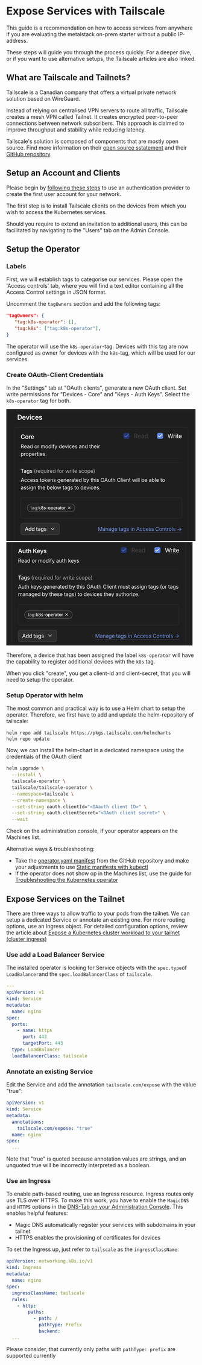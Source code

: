 # Expose Services with Tailscale
This guide is a recommendation on how to access services from anywhere if you are evaluating the metalstack on-prem starter without a public IP-address.

These steps will guide you through the process quickly. For a deeper dive, or if you want to use alternative setups, the Tailscale articles are also linked.

## What are Tailscale and Tailnets?
Tailscale is a Canadian company that offers a virtual private network solution based on WireGuard. 

Instead of relying on centralised VPN servers to route all traffic, Tailscale creates a mesh VPN called Tailnet. It creates encrypted peer-to-peer connections between network subscribers. This approach is claimed to improve throughput and stability while reducing latency.

Tailscale's solution is composed of components that are mostly open source. Find more information on their [open source sstatement](https://tailscale.com/opensource) and their [GitHub repository](https://github.com/tailscale).

## Setup an Account and Clients
Please begin by [following these steps](https://login.tailscale.com/start)  to use an authentication provider to create the first user account for your network.

The first step is to install Tailscale clients on the devices from which you wish to access the Kubernetes services.

Should you require to extend an invitation to additional users, this can be facilitated by navigating to the "Users" tab on the Admin Console.

## Setup the Operator
### Labels
First, we will establish tags to categorise our services. Please open the 'Access controls' tab, where you will find a text editor containing all the Access Control settings in JSON format.

Uncomment the `tagOwners` section and add the following tags:
```json
"tagOwners": {
   "tag:k8s-operator": [],
   "tag:k8s": ["tag:k8s-operator"],
}
```
The operator will use the `k8s-operator`-tag. Devices with this tag are now configured as owner for devices with the `k8s`-tag, which will be used for our services. 
### Create OAuth-Client Credentials
In the "Settings" tab at "OAuth clients", generate a new OAuth client. Set write permissions for "Devices - Core" and "Keys - Auth Keys". Select the `k8s-operator` tag for both.

![Tailscale Devices Configuration](tailscale-devices.png)
![Tailscale AuthKey Configuration](tailscale-authkeys.png)

Therefore, a device that has been assigned the label `k8s-operator` will have the capability to register additional devices with the `k8s` tag.

When you click "create", you get a client-id and client-secret, that you will need to setup the operator.
### Setup Operator with helm
The most common and practical way is to use a Helm chart to setup the operator. Therefore, we first have to add and update the helm-repository of tailscale:
```
helm repo add tailscale https://pkgs.tailscale.com/helmcharts
helm repo update
```

Now, we can install the helm-chart in a dedicated namespace using the credentials of the OAuth client

```bash
helm upgrade \
  --install \
  tailscale-operator \
  tailscale/tailscale-operator \
  --namespace=tailscale \
  --create-namespace \
  --set-string oauth.clientId="<OAauth client ID>" \
  --set-string oauth.clientSecret="<OAuth client secret>" \
  --wait
```
Check on the administration console, if your operator appears on the Machines list.

Alternative ways & troubleshooting:
- Take the [operator.yaml manifest](https://github.com/tailscale/tailscale/blob/main/cmd/k8s-operator/deploy/manifests/operator.yaml) from the GitHub repository and make your adjustments to use [Static manifests with kubectl](https://tailscale.com/kb/1236/kubernetes-operator#static-manifests-with-kubectl)
- If the operator does not show op in the Machines list, use the guide for [Troubleshooting the Kubernetes operator](https://tailscale.com/kb/1446/kubernetes-operator-troubleshooting)
## Expose Services on the Tailnet
There are three ways to allow traffic to your pods from the tailnet. We can setup a dedicated Service or annotate an existing one. For more routing options, use an Ingress object. For detailed configuration options, review the article about [Expose a Kubernetes cluster workload to your tailnet (cluster ingress)](https://tailscale.com/kb/1439/kubernetes-operator-cluster-ingress)
### Use add a Load Balancer Service
The installed operator is looking for Service objects with the `spec.type`of `LoadBalancer`and the `spec.loadBalancerClass` of `tailscale`. 
```yaml
---
apiVersion: v1
kind: Service
metadata:
  name: nginx
spec:
  ports:
    - name: https
      port: 443
      targetPort: 443
  type: LoadBalancer
  loadBalancerClass: tailscale
```
### Annotate an existing Service
Edit the Service and add the annotation `tailscale.com/expose` with the value "true":
```yaml
apiVersion: v1
kind: Service
metadata:
  annotations:
    tailscale.com/expose: "true"
  name: nginx
spec:
  ...
```
Note that "true" is quoted because annotation values are strings, and an unquoted true will be incorrectly interpreted as a boolean.
### Use an Ingress
To enable path-based routing, use an Ingress resource. 
Ingress routes only use TLS over HTTPS. To make this work, you have to enable the `MagicDNS` and `HTTPS` options in the [DNS-Tab on your Administration Console](https://login.tailscale.com/admin/dns). This enables helpful features:
- Magic DNS automatically register your services with subdomains in your tailnet
- HTTPS enables the provisioning of certificates for devices

To set the Ingress up, just refer to `tailscale` as the `ingressClassName`:
```yaml
apiVersion: networking.k8s.io/v1
kind: Ingress
metadata:
  name: nginx
spec:
  ingressClassName: tailscale
  rules:
    - http:
        paths:
          - path: /
            pathType: Prefix
            backend:
  ...
```
Please consider, that currently only paths with `pathType: prefix` are supported currently